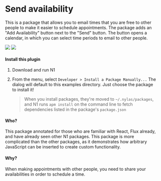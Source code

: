 # Send availability

This is a package that allows you to email times that you are free to other people to make it easier to schedule appointments. The package adds an "Add Availability" button next to the "Send" button. The button opens a calendar, in which you can select time periods to email to other people.

<img src="https://raw.githubusercontent.com/nylas/N1/master/examples/N1-Send-Availability/screenshots/send-availability-1.png">

<img src="https://raw.githubusercontent.com/nylas/N1/master/examples/N1-Send-Availability/screenshots/send-availability-2.png">

#### Install this plugin

1. Download and run N1

2. From the menu, select `Developer > Install a Package Manually...`
   The dialog will default to this examples directory. Just choose the
   package to install it!

   > When you install packages, they're moved to `~/.nylas/packages`,
   > and N1 runs `apm install` on the command line to fetch dependencies
   > listed in the package's `package.json`


#### Who?

This package annotated for those who are familiar with React, Flux already, and have already seen other N1 packages. This package is more complicated than the other packages, as it demonstrates how arbitrary JavaScript can be inserted to create custom functionality.

#### Why?

When making appointments with other people, you need to share your availabilities in order to schedule a time.
